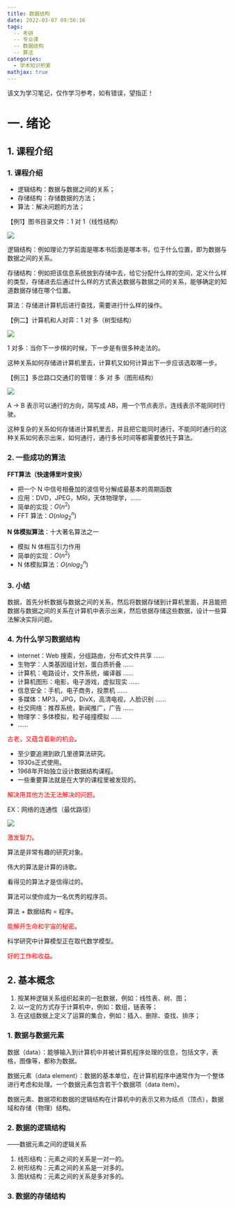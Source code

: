 ```yaml
---
title: 数据结构
date: 2022-03-07 09:56:16
tags:
  -- 考研
  -- 专业课
  -- 数据结构
  -- 算法
categories:
  - 学术知识积累
mathjax: true
---
```


该文为学习笔记，仅作学习参考，如有错误，望指正！

<!--more-->

#	一.	绪论

##	1.	课程介绍

###	1.	课程介绍

- 逻辑结构：数据与数据之间的关系；
- 存储结构：存储数据的方法；
- 算法：解决问题的方法；

【例1】图书目录文件：1 对 1（线性结构）

![](1.1.1.1.jpeg)

逻辑结构：例如理论力学前面是哪本书后面是哪本书，位于什么位置，即为数据与数据之间的关系。

存储结构：例如把该信息系统放到存储中去，给它分配什么样的空间，定义什么样的类型，存储进去后通过什么样的方式表达数据与数据之间的关系，能够确定的知道数据存储在哪个位置。

算法：存储进计算机后进行查找，需要进行什么样的操作。



【例二】计算机和人对弈：1 对 多（树型结构）

![](1.1.1.2.jpeg)

1 对多：当你下一步棋的时候，下一步是有很多种走法的。

这种关系如何存储进计算机里去，计算机又如何计算出下一步应该选取哪一步。



【例三】多岔路口交通灯的管理：多 对 多（图形结构）

![](1.1.1.3.jpeg)

A -> B 表示可以通行的方向，简写成 AB，用一个节点表示，连线表示不能同时行驶。

这种复杂的关系如何存储进计算机里去，并且把它能同时通行，不能同时通行的这种关系如何表示出来，如何通行，通行多长时间等都需要依托于算法。



###	2.	一些成功的算法

**FFT算法（快速傅里叶变换）**

- 把一个 N 中信号相叠加的波信号分解成最基本的周期函数
- 应用：DVD，JPEG，MRI，天体物理学，......
- 简单的实现：$O(n^2)$
- FFT 算法：$O(nlog_2^n)$



**N 体模拟算法**：十大著名算法之一

- 模拟 N 体相互引力作用
- 简单的实现：$O(n^2)$
- N 体模拟算法：$O(nlog_{2}^{n})$



###	3.	小结

数据，首先分析数据与数据之间的关系，然后将数据存储到计算机里面，并且能把数据与数据之间的关系在计算机中表示出来，然后依据存储这些数据，设计一些算法解决实际问题。



###	4.	为什么学习数据结构

- internet：Web 搜索，分组路由，分布式文件共享 ......
- 生物学：人类基因组计划，蛋白质折叠 ......
- 计算机：电路设计，文件系统，编译器 ......
- 计算机图形：电影，电子游戏，虚拟现实 ......
- 信息安全：手机，电子商务，投票机 ......
- 多媒体：MP3，JPG，DivX，高清电视，人脸识别 ......
- 社交网络：推荐系统，新闻推广，广告 ......
- 物理学：多体模拟，粒子碰撞模拟 ......
- ......



<font color=red>古老，又蕴含着新的机会</font>。

- 至少要追溯到欧几里德算法研究。
- 1930s正式使用。
- 1968年开始独立设计数据结构课程。
- 一些重要算法就是在大学的课程里被发现的。



<font color=red>解决用其他方法无法解决的问题</font>。

EX：网络的连通性（最优路径）

![](1.1.4.1.jpeg)



<font color=red>激发智力</font>。

算法是非常有趣的研究对象。

伟大的算法是计算的诗歌。

看得见的算法才是信得过的。

算法可以使你成为一名优秀的程序员。

算法 + 数据结构 = 程序。



<font color=red>能解开生命和宇宙的秘密</font>。

科学研究中计算模型正在取代数学模型。



<font color=red>好的工作和收益</font>。





##	2.	基本概念

1. 按某种逻辑关系组织起来的一批数据，例如：线性表、树、图；
2. 以一定的方式存于计算机中，例如：数组，链表等；
3. 在这组数据上定义了运算的集合，例如：插入、删除、查找、排序；



###	1.	数据与数据元素

数据（data）：能够输入到计算机中并被计算机程序处理的信息，包括文字，表格，图像等，都称为数据。

数据元素（data element）：数据的基本单位，在计算机程序中通常作为一个整体进行考虑和处理。一个数据元素包含若干个数据项（data item）。

数据元素、数据项和数据的逻辑结构在计算机中的表示又称为结点（顶点），数据域和存储（物理）结构。



###	2.	数据的逻辑结构

——数据元素之间的逻辑关系

1. 线形结构：元素之间的关系是一对一的。
2. 树形结构：元素之间的关系是一对多的。
3. 图状结构：元素之间的关系是多对多的。



###	3.	数据的存储结构

